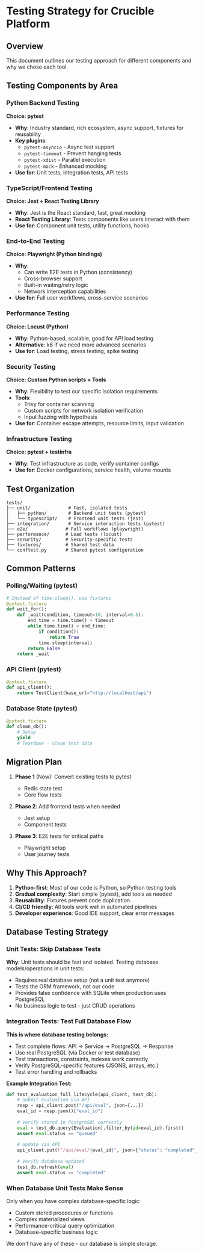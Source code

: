 # Testing Strategy for Crucible Platform

## Overview
This document outlines our testing approach for different components and why we chose each tool.

## Testing Components by Area

### Python Backend Testing
**Choice: pytest**
- **Why**: Industry standard, rich ecosystem, async support, fixtures for reusability
- **Key plugins**:
  - `pytest-asyncio` - Async test support
  - `pytest-timeout` - Prevent hanging tests  
  - `pytest-xdist` - Parallel execution
  - `pytest-mock` - Enhanced mocking
- **Use for**: Unit tests, integration tests, API tests

### TypeScript/Frontend Testing
**Choice: Jest + React Testing Library**
- **Why**: Jest is the React standard, fast, great mocking
- **React Testing Library**: Tests components like users interact with them
- **Use for**: Component unit tests, utility functions, hooks

### End-to-End Testing
**Choice: Playwright (Python bindings)**
- **Why**: 
  - Can write E2E tests in Python (consistency)
  - Cross-browser support
  - Built-in waiting/retry logic
  - Network interception capabilities
- **Use for**: Full user workflows, cross-service scenarios

### Performance Testing
**Choice: Locust (Python)**
- **Why**: Python-based, scalable, good for API load testing
- **Alternative**: k6 if we need more advanced scenarios
- **Use for**: Load testing, stress testing, spike testing

### Security Testing
**Choice: Custom Python scripts + Tools**
- **Why**: Flexibility to test our specific isolation requirements
- **Tools**: 
  - Trivy for container scanning
  - Custom scripts for network isolation verification
  - Input fuzzing with hypothesis
- **Use for**: Container escape attempts, resource limits, input validation

### Infrastructure Testing
**Choice: pytest + testinfra**
- **Why**: Test infrastructure as code, verify container configs
- **Use for**: Docker configurations, service health, volume mounts

## Test Organization

```
tests/
├── unit/              # Fast, isolated tests
│   ├── python/        # Backend unit tests (pytest)
│   └── typescript/    # Frontend unit tests (jest)
├── integration/       # Service interaction tests (pytest)
├── e2e/              # Full workflows (playwright)
├── performance/      # Load tests (locust)
├── security/         # Security-specific tests
├── fixtures/         # Shared test data
└── conftest.py       # Shared pytest configuration
```

## Common Patterns

### Polling/Waiting (pytest)
```python
# Instead of time.sleep(), use fixtures
@pytest.fixture
def wait_for():
    def _wait(condition, timeout=10, interval=0.5):
        end_time = time.time() + timeout
        while time.time() < end_time:
            if condition():
                return True
            time.sleep(interval)
        return False
    return _wait
```

### API Client (pytest)
```python
@pytest.fixture
def api_client():
    return TestClient(base_url="http://localhost/api")
```

### Database State (pytest)
```python
@pytest.fixture
def clean_db():
    # Setup
    yield
    # Teardown - clean test data
```

## Migration Plan

1. **Phase 1** (Now): Convert existing tests to pytest
   - Redis state test
   - Core flow tests
   
2. **Phase 2**: Add frontend tests when needed
   - Jest setup
   - Component tests
   
3. **Phase 3**: E2E tests for critical paths
   - Playwright setup
   - User journey tests

## Why This Approach?

1. **Python-first**: Most of our code is Python, so Python testing tools
2. **Gradual complexity**: Start simple (pytest), add tools as needed
3. **Reusability**: Fixtures prevent code duplication
4. **CI/CD friendly**: All tools work well in automated pipelines
5. **Developer experience**: Good IDE support, clear error messages

## Database Testing Strategy

### Unit Tests: Skip Database Tests
**Why**: Unit tests should be fast and isolated. Testing database models/operations in unit tests:
- Requires real database setup (not a unit test anymore)
- Tests the ORM framework, not our code
- Provides false confidence with SQLite when production uses PostgreSQL
- No business logic to test - just CRUD operations

### Integration Tests: Test Full Database Flow
**This is where database testing belongs:**
- Test complete flows: API → Service → PostgreSQL → Response
- Use real PostgreSQL (via Docker or test database)
- Test transactions, constraints, indexes work correctly
- Verify PostgreSQL-specific features (JSONB, arrays, etc.)
- Test error handling and rollbacks

**Example Integration Test:**
```python
def test_evaluation_full_lifecycle(api_client, test_db):
    # Submit evaluation via API
    resp = api_client.post("/api/eval", json={...})
    eval_id = resp.json()["eval_id"]
    
    # Verify stored in PostgreSQL correctly
    eval = test_db.query(Evaluation).filter_by(id=eval_id).first()
    assert eval.status == "queued"
    
    # Update via API
    api_client.put(f"/api/eval/{eval_id}", json={"status": "completed"})
    
    # Verify database updated
    test_db.refresh(eval)
    assert eval.status == "completed"
```

### When Database Unit Tests Make Sense
Only when you have complex database-specific logic:
- Custom stored procedures or functions
- Complex materialized views
- Performance-critical query optimization
- Database-specific business logic

We don't have any of these - our database is simple storage.